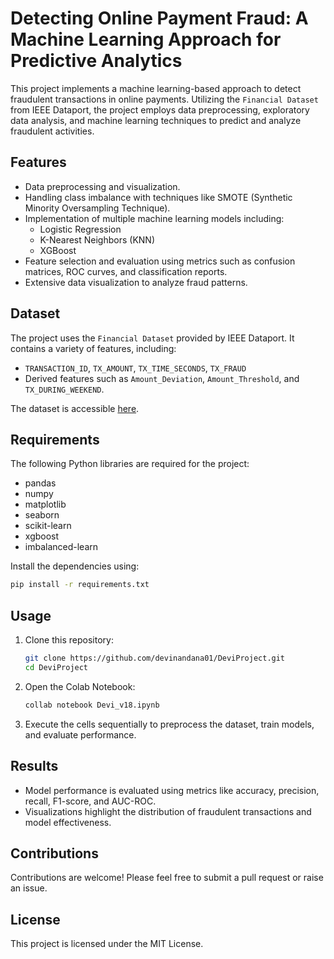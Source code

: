 # Detecting Online Payment Fraud: A Machine Learning Approach for Predictive Analytics

This project implements a machine learning-based approach to detect fraudulent transactions in online payments. Utilizing the `Financial Dataset` from IEEE Dataport, the project employs data preprocessing, exploratory data analysis, and machine learning techniques to predict and analyze fraudulent activities.

## Features

- Data preprocessing and visualization.
- Handling class imbalance with techniques like SMOTE (Synthetic Minority Oversampling Technique).
- Implementation of multiple machine learning models including:
  - Logistic Regression
  - K-Nearest Neighbors (KNN)
  - XGBoost
- Feature selection and evaluation using metrics such as confusion matrices, ROC curves, and classification reports.
- Extensive data visualization to analyze fraud patterns.

## Dataset

The project uses the `Financial Dataset` provided by IEEE Dataport. It contains a variety of features, including:

- `TRANSACTION_ID`, `TX_AMOUNT`, `TX_TIME_SECONDS`, `TX_FRAUD`
- Derived features such as `Amount_Deviation`, `Amount_Threshold`, and `TX_DURING_WEEKEND`.

The dataset is accessible [here](https://ieee-dataport.org/documents/financial-dataset).

## Requirements

The following Python libraries are required for the project:

- pandas
- numpy
- matplotlib
- seaborn
- scikit-learn
- xgboost
- imbalanced-learn

Install the dependencies using:

```bash
pip install -r requirements.txt
```

## Usage

1. Clone this repository:

   ```bash
   git clone https://github.com/devinandana01/DeviProject.git
   cd DeviProject
   ```

2. Open the Colab Notebook:

   ```bash
   collab notebook Devi_v18.ipynb
   ```

3. Execute the cells sequentially to preprocess the dataset, train models, and evaluate performance.

## Results

- Model performance is evaluated using metrics like accuracy, precision, recall, F1-score, and AUC-ROC.
- Visualizations highlight the distribution of fraudulent transactions and model effectiveness.

## Contributions

Contributions are welcome! Please feel free to submit a pull request or raise an issue.

## License

This project is licensed under the MIT License.

